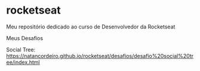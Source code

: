 # rocketseat
 Meu repositório dedicado ao curso de Desenvolvedor da Rocketseat

Meus Desafios 

Social Tree: https://natancordeiro.github.io/rocketseat/desafios/desafio%20social%20tree/index.html
